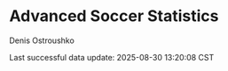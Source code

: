 # Advanced Soccer Statistics
Denis Ostroushko

<!-- gfm -->

Last successful data update: 2025-08-30 13:20:08 CST
